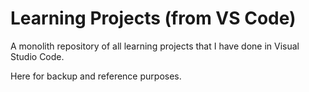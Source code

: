 # Learning Projects (from VS Code)

A monolith repository of all learning projects that I have done in Visual Studio Code.

Here for backup and reference purposes.
